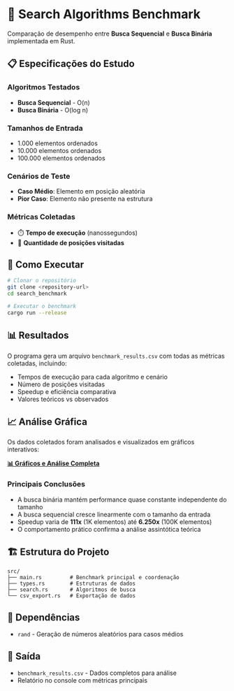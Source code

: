 # 🦀 Search Algorithms Benchmark

Comparação de desempenho entre **Busca Sequencial** e **Busca Binária** implementada em Rust.

## 📋 Especificações do Estudo

### Algoritmos Testados

- **Busca Sequencial** - O(n)
- **Busca Binária** - O(log n)

### Tamanhos de Entrada

- 1.000 elementos ordenados
- 10.000 elementos ordenados
- 100.000 elementos ordenados

### Cenários de Teste

- **Caso Médio**: Elemento em posição aleatória
- **Pior Caso**: Elemento não presente na estrutura

### Métricas Coletadas

- ⏱️ **Tempo de execução** (nanossegundos)
- 📍 **Quantidade de posições visitadas**

## 🚀 Como Executar

```bash
# Clonar o repositório
git clone <repository-url>
cd search_benchmark

# Executar o benchmark
cargo run --release
```

## 📊 Resultados

O programa gera um arquivo `benchmark_results.csv` com todas as métricas coletadas, incluindo:

- Tempos de execução para cada algoritmo e cenário
- Número de posições visitadas
- Speedup e eficiência comparativa
- Valores teóricos vs observados

## 📈 Análise Gráfica

Os dados coletados foram analisados e visualizados em gráficos interativos:

**[📊 Gráficos e Análise Completa](https://colab.research.google.com/drive/1X3MSX1ADwnVWsTnTZruGSonPsenqh43v?usp=sharing)**

### Principais Conclusões

- A busca binária mantém performance quase constante independente do tamanho
- A busca sequencial cresce linearmente com o tamanho da entrada
- Speedup varia de **111x** (1K elementos) até **6.250x** (100K elementos)
- O comportamento prático confirma a análise assintótica teórica

## 🏗️ Estrutura do Projeto

```
src/
├── main.rs         # Benchmark principal e coordenação
├── types.rs        # Estruturas de dados
├── search.rs       # Algoritmos de busca
└── csv_export.rs   # Exportação de dados
```

## 🔧 Dependências

- `rand` - Geração de números aleatórios para casos médios

## 📄 Saída

- `benchmark_results.csv` - Dados completos para análise
- Relatório no console com métricas principais
